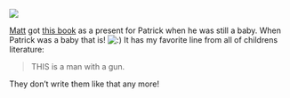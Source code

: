 [![](http://s3.amazonaws.com/devhawk_images/PotBad13.jpg)](http://etext.lib.virginia.edu/images/modeng/public/PotBadR/PotBad13.jpg)

[Matt](http://www.technovangelist.com/) got [this
book](http://etext.lib.virginia.edu/etcbin/toccer-new2?id=PotBadR.sgm&images=images/modeng&data=/texts/english/modeng/parsed&tag=public&part=1&division=div1)
as a present for Patrick when he was still a baby. When Patrick was a
baby that is!
![:)](http://devhawk.net/wp-includes/images/smilies/icon_smile.gif) It
has my favorite line from all of childrens literature:

> THIS is a man with a gun.

They don’t write them like that any more!
